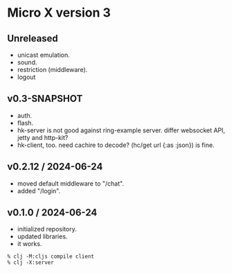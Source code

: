 # Micro X version 3

## Unreleased
- unicast emulation.
- sound.
- restriction (middleware).
- logout

## v0.3-SNAPSHOT
- auth.
- flash.
- hk-server is not good against ring-example server.
  differ websocket API, jetty and http-kit?
- hk-client, too. need cachire to decode? (hc/get url {:as :json}) is fine.


## v0.2.12 / 2024-06-24
- moved default middleware to "/chat".
- added "/login".

## v0.1.0 / 2024-06-24
- initialized repository.
- updated libraries.
- it works.
```
% clj -M:cljs compile client
% clj -X:server
```
